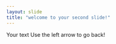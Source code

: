 ```yaml
---
layout: slide
title: "welcome to your second slide!"
---
```

Your text
Use the left arrow to go back!
